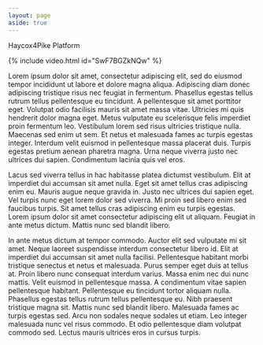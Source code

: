 ```yaml
---
layout: page
aside: true
---
```


Haycox4Pike Platform

{% include video.html id="SwF7BGZkNQw" %}

Lorem ipsum dolor sit amet, consectetur adipiscing elit, sed do eiusmod tempor incididunt ut labore et dolore magna aliqua. Adipiscing diam donec adipiscing tristique risus nec feugiat in fermentum. Phasellus egestas tellus rutrum tellus pellentesque eu tincidunt. A pellentesque sit amet porttitor eget. Volutpat odio facilisis mauris sit amet massa vitae. Ultricies mi quis hendrerit dolor magna eget. Metus vulputate eu scelerisque felis imperdiet proin fermentum leo. Vestibulum lorem sed risus ultricies tristique nulla. Maecenas sed enim ut sem. Et netus et malesuada fames ac turpis egestas integer. Interdum velit euismod in pellentesque massa placerat duis. Turpis egestas pretium aenean pharetra magna. Urna neque viverra justo nec ultrices dui sapien. Condimentum lacinia quis vel eros.

Lacus sed viverra tellus in hac habitasse platea dictumst vestibulum. Elit at imperdiet dui accumsan sit amet nulla. Eget sit amet tellus cras adipiscing enim eu. Mauris augue neque gravida in. Justo nec ultrices dui sapien eget. Vel turpis nunc eget lorem dolor sed viverra. Mi proin sed libero enim sed faucibus turpis. Sit amet tellus cras adipiscing enim eu turpis egestas. Lorem ipsum dolor sit amet consectetur adipiscing elit ut aliquam. Feugiat in ante metus dictum. Mattis nunc sed blandit libero.

In ante metus dictum at tempor commodo. Auctor elit sed vulputate mi sit amet. Neque laoreet suspendisse interdum consectetur libero id. Elit at imperdiet dui accumsan sit amet nulla facilisi. Pellentesque habitant morbi tristique senectus et netus et malesuada. Purus semper eget duis at tellus at. Proin libero nunc consequat interdum varius. Massa enim nec dui nunc mattis. Velit euismod in pellentesque massa. A condimentum vitae sapien pellentesque habitant. Pellentesque eu tincidunt tortor aliquam nulla. Phasellus egestas tellus rutrum tellus pellentesque eu. Nibh praesent tristique magna sit. Mattis nunc sed blandit libero. Malesuada fames ac turpis egestas sed. Arcu non sodales neque sodales ut etiam. Leo integer malesuada nunc vel risus commodo. Et odio pellentesque diam volutpat commodo sed. Lectus mauris ultrices eros in cursus turpis.